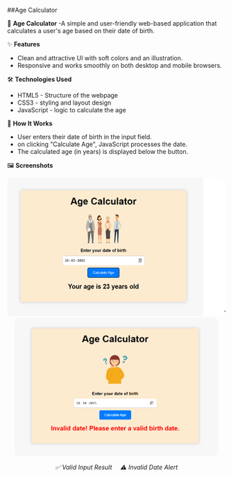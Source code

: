 ##Age Calculator

🧮 **Age Calculator**
-A simple and user-friendly web-based application that calculates a user's age based on their date of birth.
    
✨ **Features**
- Clean and attractive UI with soft colors and an illustration.
- Responsive and works smoothly on both desktop and mobile browsers.

🛠️ **Technologies Used**
 - HTML5 - Structure of the webpage
 - CSS3 - styling and layout design
 - JavaScript - logic to calculate the age

🚀 **How It Works**
 - User enters their date of birth in the input field.
 - on clicking "Calculate Age", JavaScript processes the date.
 - The calculated age (in years) is displayed below the button.

🖼️ **Screenshots**

<p align="center">
  <img src="./screenshot_valid.png" alt="Valid Age Calculation" height="320" style="border-radius:10px; margin-right:10px;"/>
  <img src="./screenshot_invalid.png" alt="Invalid Date Example" height="320" style="border-radius:10px;"/>
</p>

<p align="center">
  <em>✅ Valid Input Result &nbsp;&nbsp;&nbsp; ⚠️ Invalid Date Alert</em>
</p>




